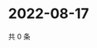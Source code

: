 # 2022-08-17

共 0 条

<!-- BEGIN WEIBO -->
<!-- 最后更新时间 Wed Aug 17 2022 15:14:18 GMT+0800 (China Standard Time) -->

<!-- END WEIBO -->
